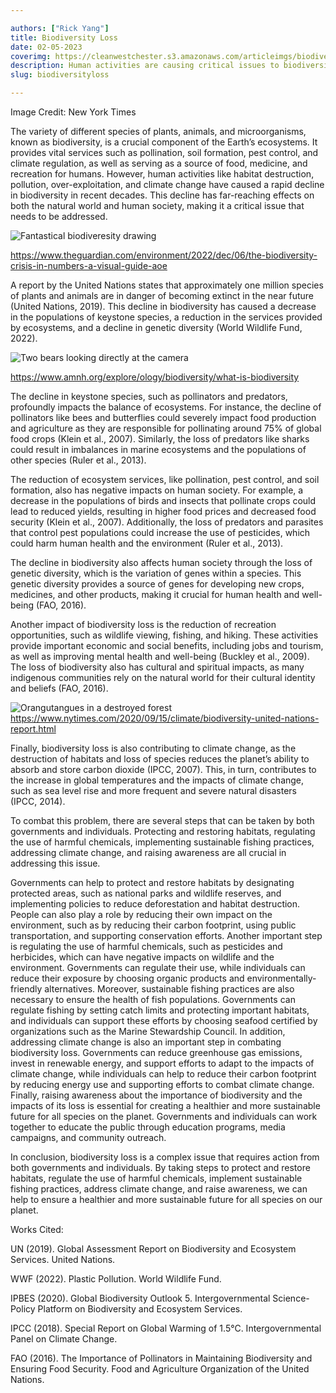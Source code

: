 ```yaml
---

authors: ["Rick Yang"]
title: Biodiversity Loss
date: 02-05-2023
coverimg: https://cleanwestchester.s3.amazonaws.com/articleimgs/biodiversitylossfeb2.jpg
description: Human activities are causing critical issues to biodiversity around the world.
slug: biodiversityloss

---
```


Image Credit: New York Times

The variety of different species of plants, animals, and microorganisms, known as biodiversity, is a crucial component of the Earth’s ecosystems. It provides vital services such as pollination, soil formation, pest control, and climate regulation, as well as serving as a source of food, medicine, and recreation for humans. However, human activities like habitat destruction, pollution, over-exploitation, and climate change have caused a rapid decline in biodiversity in recent decades. This decline has far-reaching effects on both the natural world and human society, making it a critical issue that needs to be addressed.

![Fantastical biodiveresity drawing](https://cleanwestchester.s3.amazonaws.com/articleimgs/biodiversitylossfeb1.jpg)

https://www.theguardian.com/environment/2022/dec/06/the-biodiversity-crisis-in-numbers-a-visual-guide-aoe 

A report by the United Nations states that approximately one million species of plants and animals are in danger of becoming extinct in the near future (United Nations, 2019). This decline in biodiversity has caused a decrease in the populations of keystone species, a reduction in the services provided by ecosystems, and a decline in genetic diversity (World Wildlife Fund, 2022).

![Two bears looking directly at the camera](https://cleanwestchester.s3.amazonaws.com/articleimgs/biodiversitylossfeb3.jpg)

https://www.amnh.org/explore/ology/biodiversity/what-is-biodiversity 

The decline in keystone species, such as pollinators and predators, profoundly impacts the balance of ecosystems. For instance, the decline of pollinators like bees and butterflies could severely impact food production and agriculture as they are responsible for pollinating around 75% of global food crops (Klein et al., 2007). Similarly, the loss of predators like sharks could result in imbalances in marine ecosystems and the populations of other species (Ruler et al., 2013).

The reduction of ecosystem services, like pollination, pest control, and soil formation, also has negative impacts on human society. For example, a decrease in the populations of birds and insects that pollinate crops could lead to reduced yields, resulting in higher food prices and decreased food security (Klein et al., 2007). Additionally, the loss of predators and parasites that control pest populations could increase the use of pesticides, which could harm human health and the environment (Ruler et al., 2013).

The decline in biodiversity also affects human society through the loss of genetic diversity, which is the variation of genes within a species. This genetic diversity provides a source of genes for developing new crops, medicines, and other products, making it crucial for human health and well-being (FAO, 2016).

Another impact of biodiversity loss is the reduction of recreation opportunities, such as wildlife viewing, fishing, and hiking. These activities provide important economic and social benefits, including jobs and tourism, as well as improving mental health and well-being (Buckley et al., 2009). The loss of biodiversity also has cultural and spiritual impacts, as many indigenous communities rely on the natural world for their cultural identity and beliefs (FAO, 2016).

![Orangutangues in a destroyed forest](https://cleanwestchester.s3.amazonaws.com/articleimgs/biodiversitylossfeb2.jpg)
https://www.nytimes.com/2020/09/15/climate/biodiversity-united-nations-report.html 

Finally, biodiversity loss is also contributing to climate change, as the destruction of habitats and loss of species reduces the planet’s ability to absorb and store carbon dioxide (IPCC, 2007). This, in turn, contributes to the increase in global temperatures and the impacts of climate change, such as sea level rise and more frequent and severe natural disasters (IPCC, 2014).


To combat this problem, there are several steps that can be taken by both governments and individuals. Protecting and restoring habitats, regulating the use of harmful chemicals, implementing sustainable fishing practices, addressing climate change, and raising awareness are all crucial in addressing this issue.

Governments can help to protect and restore habitats by designating protected areas, such as national parks and wildlife reserves, and implementing policies to reduce deforestation and habitat destruction. People can also play a role by reducing their own impact on the environment, such as by reducing their carbon footprint, using public transportation, and supporting conservation efforts. Another important step is regulating the use of harmful chemicals, such as pesticides and herbicides, which can have negative impacts on wildlife and the environment. Governments can regulate their use, while individuals can reduce their exposure by choosing organic products and environmentally-friendly alternatives. Moreover, sustainable fishing practices are also necessary to ensure the health of fish populations. Governments can regulate fishing by setting catch limits and protecting important habitats, and individuals can support these efforts by choosing seafood certified by organizations such as the Marine Stewardship Council. In addition, addressing climate change is also an important step in combating biodiversity loss. Governments can reduce greenhouse gas emissions, invest in renewable energy, and support efforts to adapt to the impacts of climate change, while individuals can help to reduce their carbon footprint by reducing energy use and supporting efforts to combat climate change. Finally, raising awareness about the importance of biodiversity and the impacts of its loss is essential for creating a healthier and more sustainable future for all species on the planet. Governments and individuals can work together to educate the public through education programs, media campaigns, and community outreach.

In conclusion, biodiversity loss is a complex issue that requires action from both governments and individuals. By taking steps to protect and restore habitats, regulate the use of harmful chemicals, implement sustainable fishing practices, address climate change, and raise awareness, we can help to ensure a healthier and more sustainable future for all species on our planet.




Works Cited:

UN (2019). Global Assessment Report on Biodiversity and Ecosystem Services. United Nations.

WWF (2022). Plastic Pollution. World Wildlife Fund.

IPBES (2020). Global Biodiversity Outlook 5. Intergovernmental Science-Policy Platform on Biodiversity and Ecosystem Services.

IPCC (2018). Special Report on Global Warming of 1.5°C. Intergovernmental Panel on Climate Change.

FAO (2016). The Importance of Pollinators in Maintaining Biodiversity and Ensuring Food Security. Food and Agriculture Organization of the United Nations.

